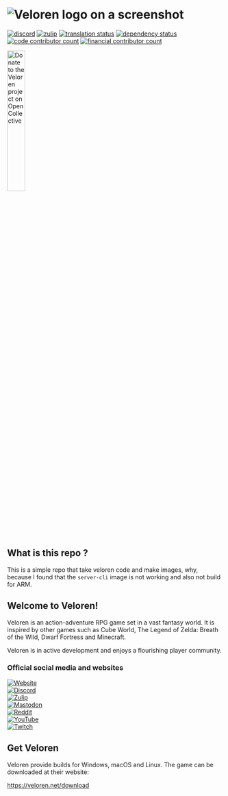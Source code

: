 # ![Veloren logo on a screenshot](https://s3.eu-central-2.wasabisys.com/veloren-blog/cdn/247/veloren_old-gitlab-banner.webp)

[![discord](https://img.shields.io/discord/449602562165833758?logo=discord&logoColor=%23f8f8f8&label=discord&color=%23788dd5)](https://veloren.net/discord)
[![zulip](https://img.shields.io/badge/zulip-join_chat-dodgerblue.svg?logo=zulip)](https://veloren.net/zulip)
[![translation status](https://translate.codeberg.org/widgets/veloren/-/svg-badge.svg)](https://translate.codeberg.org/engage/veloren/)
[![dependency status](https://deps.rs/repo/gitlab/veloren/veloren/status.svg)](https://deps.rs/repo/gitlab/veloren/veloren)
[![code contributor count](https://img.shields.io/gitlab/contributors/veloren%2Fveloren?label=code%20contributors&color=darkgreen)](https://gitlab.com/veloren/veloren/-/graphs/master)
[![financial contributor count](https://img.shields.io/opencollective/all/veloren?label=financial%20contributors&color=darkgreen)](https://opencollective.com/veloren)

<a href="https://veloren.net/donate" target="_blank">
  <img src="https://opencollective.com/veloren/contribute/button@2x.png?color=blue" width="29%" alt="Donate to the Veloren project on Open Collective">
</a>

## What is this repo ?
This is a simple repo that take veloren code and make images, why, because I found that the `server-cli` image is not working and also not build for ARM.

## Welcome to Veloren!

Veloren is an action-adventure RPG game set in a vast fantasy world. It is inspired by other games such as Cube World, The Legend of Zelda: Breath of the Wild, Dwarf Fortress and Minecraft.

Veloren is in active development and enjoys a flourishing player community.


### Official social media and websites

[![Website](https://img.shields.io/badge/Website-000?style=for-the-badge&logo=internetarchive&logoColor=white)](https://veloren.net)
<br>
[![Discord](https://img.shields.io/badge/Discord-5865F2?style=for-the-badge&logo=discord&logoColor=white)](https://veloren.net/discord)
<br>
[![Zulip](https://img.shields.io/badge/-zulip-darkblue?style=for-the-badge&logo=zulip)](https://veloren.net/zulip)
<br>
[![Mastodon](https://img.shields.io/badge/Mastodon-6364FF?style=for-the-badge&logo=mastodon&logoColor=white)](https://floss.social/@veloren)
<br>
[![Reddit](https://img.shields.io/badge/Reddit-FF4500?style=for-the-badge&logo=reddit&logoColor=white)](https://www.reddit.com/r/Veloren)
<br>
[![YouTube](https://img.shields.io/badge/YouTube-FF0000?style=for-the-badge&logo=youtube&logoColor=white)](https://www.youtube.com/veloren)
<br>
[![Twitch](https://img.shields.io/badge/Twitch-9146FF?style=for-the-badge&logo=twitch&logoColor=white)](https://www.twitch.tv/veloren_dev)

## Get Veloren

Veloren provide builds for Windows, macOS and Linux.
The game can be downloaded at their website:

<https://veloren.net/download>
